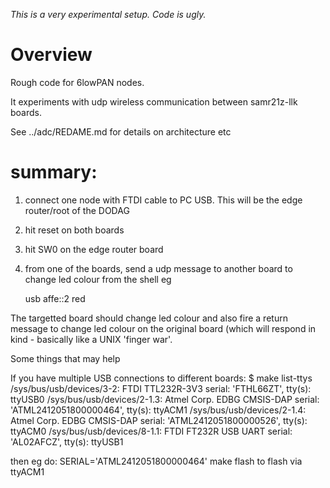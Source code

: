 *This is a very experimental setup.  Code is ugly.*

# Overview

Rough code for 6lowPAN nodes.

It experiments with udp wireless communication between samr21z-llk boards.

See ../adc/REDAME.md for details on architecture etc

# summary:

1. connect one node with FTDI cable to PC USB.  This will be the edge
   router/root of the DODAG

2. hit reset on both boards

3. hit SW0 on the edge router board

4. from one of the boards, send a udp message to another board to change led
   colour from the shell eg

    usb affe::2 red

The targetted board should change led colour and also fire a return message to
change led colour on the original board (which will respond in kind - basically
like a UNIX 'finger war'.





Some things that may help

If you have multiple USB connections to different boards:
$ make list-ttys
/sys/bus/usb/devices/3-2: FTDI TTL232R-3V3 serial: 'FTHL66ZT', tty(s): ttyUSB0
/sys/bus/usb/devices/2-1.3: Atmel Corp. EDBG CMSIS-DAP serial: 'ATML2412051800000464', tty(s): ttyACM1
/sys/bus/usb/devices/2-1.4: Atmel Corp. EDBG CMSIS-DAP serial: 'ATML2412051800000526', tty(s): ttyACM0
/sys/bus/usb/devices/8-1.1: FTDI FT232R USB UART serial: 'AL02AFCZ', tty(s): ttyUSB1

then eg do:
SERIAL='ATML2412051800000464' make flash
to flash via ttyACM1


